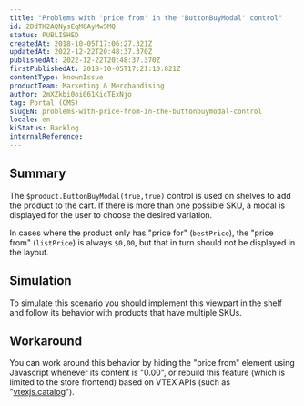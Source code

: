 ```yaml
---
title: "Problems with 'price from' in the 'ButtonBuyModal' control"
id: 2DdTK2AQNysEqM8AyMwSMQ
status: PUBLISHED
createdAt: 2018-10-05T17:06:27.321Z
updatedAt: 2022-12-22T20:48:37.370Z
publishedAt: 2022-12-22T20:48:37.370Z
firstPublishedAt: 2018-10-05T17:21:10.821Z
contentType: knownIssue
productTeam: Marketing & Merchandising
author: 2mXZkbi0oi061KicTExNjo
tag: Portal (CMS)
slugEN: problems-with-price-from-in-the-buttonbuymodal-control
locale: en
kiStatus: Backlog
internalReference: 
---
```


## Summary

The `$product.ButtonBuyModal(true,true)` control is used on shelves to add the product to the cart. If there is more than one possible SKU, a modal is displayed for the user to choose the desired variation.

In cases where the product only has "price for" (`bestPrice`), the "price from" (`listPrice`) is always `$0,00`, but that in turn should not be displayed in the layout.

## Simulation

To simulate this scenario you should implement this viewpart in the shelf and follow its behavior with products that have multiple SKUs.

## Workaround

You can work around this behavior by hiding the "price from" element using Javascript whenever its content is "0.00", or rebuild this feature (which is limited to the store frontend) based on VTEX APIs (such as "[vtexjs.catalog](https://github.com/vtex/vtex.js/tree/master/docs/catalog)").

